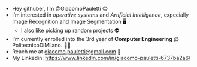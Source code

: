 - Hey githuber, I’m @GiacomoPauletti 😊️
- I’m interested in _operative systems_ and _Artificial Intelligence_, expecially Image Recognition and Image Segmentation 🖥️
  - I also like picking up random projects 👽
- I’m currently enrolled into the 3rd year of **Computer Engineering** @ PolitecnicoDiMilano. 👨‍🎓️
- Reach me at giacomo.pauletti@gmail.com 🔷️
- My Linkedin: https://www.linkedin.com/in/giacomo-pauletti-6737ba2a6/

